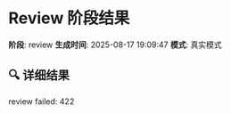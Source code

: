 # Review 阶段结果

**阶段**: review
**生成时间**: 2025-08-17 19:09:47
**模式**: 真实模式

## 🔍 详细结果

review failed: 422